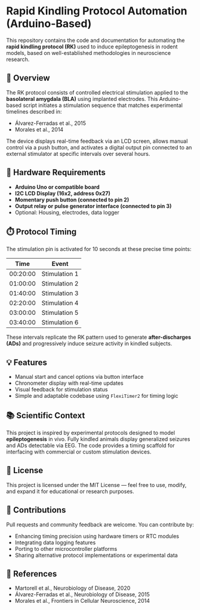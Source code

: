 # Rapid Kindling Protocol Automation (Arduino-Based)

This repository contains the code and documentation for automating the **rapid kindling protocol (RK)** used to induce epileptogenesis in rodent models, based on well-established methodologies in neuroscience research.

## 🧠 Overview

The RK protocol consists of controlled electrical stimulation applied to the **basolateral amygdala (BLA)** using implanted electrodes. This Arduino-based script initiates a stimulation sequence that matches experimental timelines described in:

- Álvarez-Ferradas et al., 2015  
- Morales et al., 2014  

The device displays real-time feedback via an LCD screen, allows manual control via a push button, and activates a digital output pin connected to an external stimulator at specific intervals over several hours.

## 🔧 Hardware Requirements

- **Arduino Uno or compatible board**  
- **I2C LCD Display (16x2, address 0x27)**  
- **Momentary push button (connected to pin 2)**  
- **Output relay or pulse generator interface (connected to pin 3)**  
- Optional: Housing, electrodes, data logger

## ⏱️ Protocol Timing

The stimulation pin is activated for 10 seconds at these precise time points:

| Time | Event             |
|------|-------------------|
| 00:20:00 | Stimulation 1 |
| 01:00:00 | Stimulation 2 |
| 01:40:00 | Stimulation 3 |
| 02:20:00 | Stimulation 4 |
| 03:00:00 | Stimulation 5 |
| 03:40:00 | Stimulation 6 |

These intervals replicate the RK pattern used to generate **after-discharges (ADs)** and progressively induce seizure activity in kindled subjects.

## 💡 Features

- Manual start and cancel options via button interface  
- Chronometer display with real-time updates  
- Visual feedback for stimulation status  
- Simple and adaptable codebase using `FlexiTimer2` for timing logic

## 📚 Scientific Context

This project is inspired by experimental protocols designed to model **epileptogenesis** in vivo. Fully kindled animals display generalized seizures and ADs detectable via EEG. The code provides a timing scaffold for interfacing with commercial or custom stimulation devices.

## 📄 License

This project is licensed under the MIT License — feel free to use, modify, and expand it for educational or research purposes.

## 🤝 Contributions

Pull requests and community feedback are welcome. You can contribute by:
- Enhancing timing precision using hardware timers or RTC modules  
- Integrating data logging features  
- Porting to other microcontroller platforms  
- Sharing alternative protocol implementations or experimental data

## 📎 References
- Martorell et al., Neurobiology of Disease, 2020
- Álvarez-Ferradas et al., Neurobiology of Disease, 2015  
- Morales et al., Frontiers in Cellular Neuroscience, 2014  


